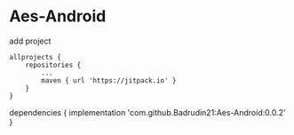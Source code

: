 # Aes-Android


add project

	allprojects {
		repositories {
			...
			maven { url 'https://jitpack.io' }
		}
	}
  
  dependencies {
	        implementation 'com.github.Badrudin21:Aes-Android:0.0.2'
	}
